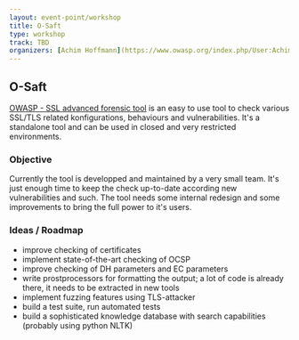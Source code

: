 ```yaml
---
layout: event-point/workshop
title: O-Saft
type: workshop
track: TBD
organizers: [Achim Hoffmann](https://www.owasp.org/index.php/User:Achim)
---
```


## O-Saft

[OWASP - SSL advanced forensic tool](https://www.owasp.org/index.php/O-Saft) is an easy to use tool to check various SSL/TLS related konfigurations, behaviours and vulnerabilities.
It's a standalone tool and can be used in closed and very restricted environments.


### Objective

Currently the tool is developped and maintained by a very small team. It's just enough time to keep the check up-to-date according new vulnerabilities and such.
The tool needs some internal redesign and some improvements to bring the full power to it's users.

### Ideas / Roadmap

- improve checking of certificates
- implement state-of-the-art checking of OCSP
- improve checking of DH parameters and EC parameters
- write prostprocessors for formatting the output; a lot of code is already there, it needs to be extracted in new tools
- implement fuzzing features using TLS-attacker
- build a test suite, run automated tests
- build a sophisticated knowledge database with search capabilities (probably using python NLTK)
